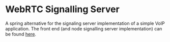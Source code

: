 # WebRTC Signalling Server

A spring alternative for the signaling server implementation of a simple VoIP application.
The front end (and node signalling server implementation) can be found [here](https://github.com/H3AR7B3A7/EarlyAngularProjects/tree/master/voipExample).